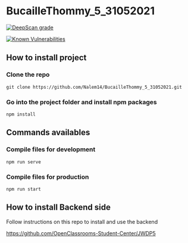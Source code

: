 # BucailleThommy_5_31052021

[![DeepScan grade](https://deepscan.io/api/teams/14417/projects/17560/branches/405929/badge/grade.svg)](https://deepscan.io/dashboard#view=project&tid=14417&pid=17560&bid=405929)

[![Known Vulnerabilities](https://snyk.io/test/github/Nalem14/BucailleThommy_5_31052021/badge.svg)](https://snyk.io/test/github/Nalem14/BucailleThommy_5_31052021)

## How to install project

### Clone the repo
``git clone https://github.com/Nalem14/BucailleThommy_5_31052021.git``

### Go into the project folder and install npm packages
``npm install``


## Commands availables

### Compile files for development
``npm run serve``

### Compile files for production
``npm run start``


## How to install Backend side
Follow instructions on this repo to install and use the backend

https://github.com/OpenClassrooms-Student-Center/JWDP5
